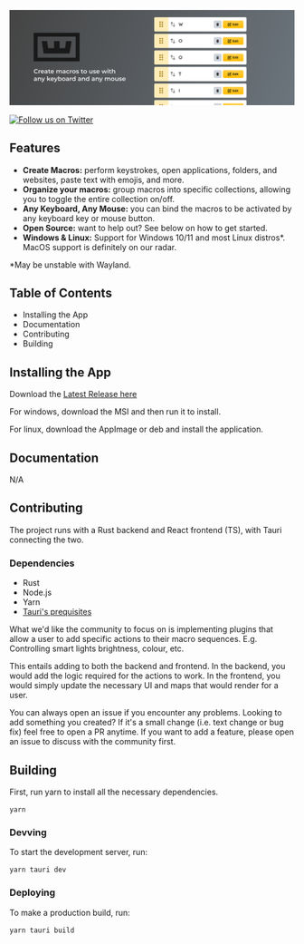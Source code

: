<p align="center">
  <img alt="Wooting Macro App* – Create macros to use with any keyboard and any mouse" src=".github/assets/app-hero-banner.svg">
</p>

<p align="left">
  <a href="https://twitter.com/intent/follow?screen_name=WootingKB">
    <img alt="Follow us on Twitter" src="https://img.shields.io/twitter/follow/WootingKB?style=social">
  </a>
</p>

## Features

- **Create Macros:** perform keystrokes, open applications, folders, and websites, paste text with emojis, and more.
- **Organize your macros:** group macros into specific collections, allowing you to toggle the entire collection on/off.
- **Any Keyboard, Any Mouse:** you can bind the macros to be activated by any keyboard key or mouse button.
- **Open Source:** want to help out? See below on how to get started.
- **Windows & Linux:** Support for Windows 10/11 and most Linux distros*. MacOS support is definitely on our radar.

*May be unstable with Wayland.

## Table of Contents

- Installing the App
- Documentation
- Contributing
- Building

## Installing the App
Download the [Latest Release here](https://github.com/WootingKb/wooting-macros/releases/latest)

For windows, download the MSI and then run it to install.

For linux, download the AppImage or deb and install the application.

## Documentation

N/A

## Contributing

The project runs with a Rust backend and React frontend (TS), with Tauri connecting the two.

### Dependencies

- Rust
- Node.js
- Yarn
- [Tauri's prequisites](https://tauri.app/v1/guides/getting-started/prerequisites/)

What we'd like the community to focus on is implementing plugins that allow a user to add specific actions to their macro sequences. E.g. Controlling smart lights brightness, colour, etc.

This entails adding to both the backend and frontend. In the backend, you would add the logic required for the actions to work. In the frontend, you would simply update the necessary UI and maps that would render for a user.

You can always open an issue if you encounter any problems. Looking to add something you created? If it's a small change (i.e. text change or bug fix) feel free to open a PR anytime. If you want to add a feature, please open an issue to discuss with the community first.

## Building

First, run yarn to install all the necessary dependencies.

```
yarn
```

### Devving

To start the development server, run:

```
yarn tauri dev
```

### Deploying

To make a production build, run:

```
yarn tauri build
```

